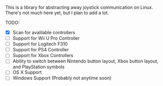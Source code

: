 This is a library for abstracting away joystick communication on Linux. There's not much here yet, but I plan to add a lot.

TODO:
- [x] Scan for avalilable controllers
- [ ] Support for Wii U Pro Controller
- [ ] Support for Logitech F310
- [ ] Support for PS4 Controller
- [ ] Support for Xbox Controllers
- [ ] Ability to switch between Nintendo button layout, Xbox button layout, and PlayStation symbols
- [ ] OS X Support
- [ ] Windows Support (Probably not anytime soon)
